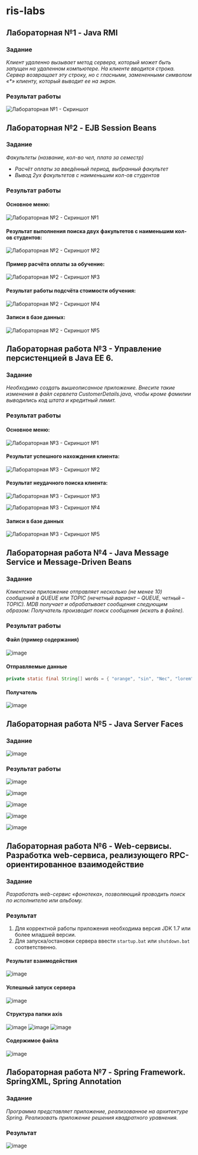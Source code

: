 # ris-labs
## Лабораторная №1 - Java RMI
### Задание
_Клиент удаленно вызывает метод сервера, который может быть запущен на удаленном компьютере. На клиенте вводится строка.  Сервер возвращает эту строку, но с гласными, замененными символом  «*» клиенту, который выводит ее на экран._

### Результат работы
![Лабораторная №1 - Скриншот](https://user-images.githubusercontent.com/57208499/154984457-ccdee53c-0462-4752-bb0d-21203d1c147c.png)


## Лабораторная №2 - EJB Session Beans
### Задание
*Факультеты (название, кол-во чел, плата за семестр)*
- *Расчёт оплаты за введённый период, выбранный факультет*
- *Вывод 2ух факультетов с наименьшим кол-ов студентов*

### Результат работы
#### Основное меню:

![Лабораторная №2 - Скриншот №1](https://user-images.githubusercontent.com/57208499/158068132-dae019ce-9442-4b79-96ea-57aa8339d785.png)

#### Результат выполнения поиска двух факультетов с наименьшим кол-ов студентов:

![Лабораторная №2 - Скриншот №2](https://user-images.githubusercontent.com/57208499/158068140-764a7777-5ff3-47ff-a667-e0ffcbf8c73b.png)

#### Пример расчёта оплаты за обучение:

![Лабораторная №2 - Скриншот №3](https://user-images.githubusercontent.com/57208499/158068146-97080a8f-feee-4ef5-9520-4e5c8bfeb8a8.png)

#### Результат работы подсчёта стоимости обучения:

![Лабораторная №2 - Скриншот №4](https://user-images.githubusercontent.com/57208499/158068151-cc6c9ef8-70c3-4db6-b811-c59f30fdf8dc.png)

#### Записи в базе данных:

![Лабораторная №2 - Скриншот №5](https://user-images.githubusercontent.com/57208499/158068267-6a1ccaa1-7ba1-464e-b990-37a776fd9bd2.png)


## Лабораторная работа №3 - Управление персистенцией в Java EE 6.
### Задание
*Необходимо создать вышеописанное приложение. Внесите такие  изменения в файл сервлета CustomerDetails.java, чтобы кроме фамилии выводились код штата и кредитный лимит.*

### Результат работы
#### Основное меню:

![Лабораторная №3 - Скриншот №1](https://user-images.githubusercontent.com/57208499/158155442-c62bb374-5f93-4ddb-b902-e0c1de341805.png)

#### Результат успешного нахождения клиента:

![Лабораторная №3 - Скриншот №2](https://user-images.githubusercontent.com/57208499/158155519-66c60f9c-a156-4b00-8f85-d1df25831bda.png)

#### Результат неудачного поиска клиента:

![Лабораторная №3 - Скриншот №3](https://user-images.githubusercontent.com/57208499/158155671-7c335b2c-ce21-4a43-b716-5de8ce33e878.png)

![Лабораторная №3 - Скриншот №4](https://user-images.githubusercontent.com/57208499/158155691-959ad27c-c054-420f-a83a-3724da14c7b2.png)

#### Записи в базе данных

![Лабораторная №3 - Скриншот №5](https://user-images.githubusercontent.com/57208499/158156000-fd7fb53e-3b85-4db0-87fa-4fac0d4c5b8f.png)


## Лабораторная работа №4 - Java Message Service и Message-Driven Beans
### Задание
*Клиентское приложение отправляет несколько (не менее 10) сообщений в QUEUE или TOPIC (нечетный вариант – QUEUE, четный – TOPIC). MDB получает и обрабатывает сообщения следующим образом: Получатель производит поиск сообщения (искать в файле).*

### Результат работы
#### Файл (пример содержания)

![image](https://user-images.githubusercontent.com/57208499/162575067-328aa900-ab20-4ad8-9537-c76148a30d27.png)

#### Отправляемые данные

```java
private static final String[] words = { "orange", "sin", "Nec", "lorem", "battle", "refrigerator", "radiation", "adipiscing", "cruelty", "wall" };
```

#### Получатель

![image](https://user-images.githubusercontent.com/57208499/162575201-54bbecd5-c0f5-4235-96e1-f7fc1a637a14.png)


## Лабораторная работа №5 - Java Server Faces
### Задание

![image](https://user-images.githubusercontent.com/57208499/162612956-5b8483c0-0c9d-49b4-900a-ca0291e7b25b.png)

### Результат работы

![image](https://user-images.githubusercontent.com/57208499/162612965-a4d1833b-decd-44d5-b9fa-9344d582ae8e.png)

![image](https://user-images.githubusercontent.com/57208499/162612977-ee511b2f-9a0a-45ec-96f7-872c95361d7e.png)

![image](https://user-images.githubusercontent.com/57208499/162612984-51e01f4c-7f5d-44d2-8e3e-f217c5b9b311.png)

![image](https://user-images.githubusercontent.com/57208499/162612992-14f97db9-dc2f-4bce-8c61-1e17dd01141a.png)

![image](https://user-images.githubusercontent.com/57208499/162612996-31c6dcb3-36fd-4a30-9e77-0616a42ce6c8.png)


## Лабораторная работа №6 - Web-сервисы. Разработка web-сервиса, реализующего RPC-ориентированное взаимодействие
### Задание
*Разработать web-сервис «фонотека», позволяющий проводить поиск по исполнителю или альбому.*

### Результат

1. Для корректной работы приложения необходима версия JDK 1.7 или более младшей версии.
2. Для запуска/остановки сервера ввести `startup.bat` или `shutdown.bat` соответственно. 

#### Результат взаимодействия

![image](https://user-images.githubusercontent.com/57208499/162799591-44431716-b3b9-425f-b4bd-32f0f652d25f.png)

#### Успешный запуск сервера

![image](https://user-images.githubusercontent.com/57208499/162800117-1c17cb12-be13-4e0d-a1ae-d764d9e86205.png)

#### Структура папки axis

![image](https://user-images.githubusercontent.com/57208499/162800321-23358665-9733-4fc1-a96f-c56eaf322868.png)
![image](https://user-images.githubusercontent.com/57208499/162800470-2eb2c660-d58d-485c-821a-d9105e58c69c.png)
![image](https://user-images.githubusercontent.com/57208499/162800548-f5b0b839-5789-4935-bd20-5cc985d522ce.png)

#### Содержимое файла

![image](https://user-images.githubusercontent.com/57208499/162800795-1068e050-bb1f-48b6-b68b-99a7f0ce81f5.png)


## Лабораторная работа №7 - Spring Framework. SpringXML, Spring Annotation
### Задание
*Программа представляет приложение, реализованное на архитектуре Spring. Реализовать приложение решения квадратного уравнения.*

### Результат
![image](https://user-images.githubusercontent.com/57208499/163035236-ea3713c9-4bc6-406f-9a46-b0639c8b77da.png)
